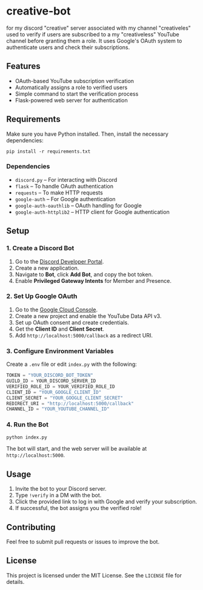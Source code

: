 # creative-bot

for my discord "creative" server associated with my channel "creativeles" used to verify if users are subscribed to a my "creativeless" YouTube channel before granting them a role. It uses Google's OAuth system to authenticate users and check their subscriptions.

## Features
- OAuth-based YouTube subscription verification
- Automatically assigns a role to verified users
- Simple command to start the verification process
- Flask-powered web server for authentication

## Requirements
Make sure you have Python installed. Then, install the necessary dependencies:

```
pip install -r requirements.txt
```

### Dependencies
- `discord.py` – For interacting with Discord
- `flask` – To handle OAuth authentication
- `requests` – To make HTTP requests
- `google-auth` – For Google authentication
- `google-auth-oauthlib` – OAuth handling for Google
- `google-auth-httplib2` – HTTP client for Google authentication

## Setup
### 1. Create a Discord Bot
1. Go to the [Discord Developer Portal](https://discord.com/developers/applications).
2. Create a new application.
3. Navigate to **Bot**, click **Add Bot**, and copy the bot token.
4. Enable **Privileged Gateway Intents** for Member and Presence.

### 2. Set Up Google OAuth
1. Go to the [Google Cloud Console](https://console.cloud.google.com/).
2. Create a new project and enable the YouTube Data API v3.
3. Set up OAuth consent and create credentials.
4. Get the **Client ID** and **Client Secret**.
5. Add `http://localhost:5000/callback` as a redirect URI.

### 3. Configure Environment Variables
Create a `.env` file or edit `index.py` with the following:

```python
TOKEN = "YOUR_DISCORD_BOT_TOKEN"
GUILD_ID = YOUR_DISCORD_SERVER_ID
VERIFIED_ROLE_ID = YOUR_VERIFIED_ROLE_ID
CLIENT_ID = "YOUR_GOOGLE_CLIENT_ID"
CLIENT_SECRET = "YOUR_GOOGLE_CLIENT_SECRET"
REDIRECT_URI = "http://localhost:5000/callback"
CHANNEL_ID = "YOUR_YOUTUBE_CHANNEL_ID"
```

### 4. Run the Bot
```bash
python index.py
```

The bot will start, and the web server will be available at `http://localhost:5000`.

## Usage
1. Invite the bot to your Discord server.
2. Type `!verify` in a DM with the bot.
3. Click the provided link to log in with Google and verify your subscription.
4. If successful, the bot assigns you the verified role!

## Contributing
Feel free to submit pull requests or issues to improve the bot.

## License
This project is licensed under the MIT License. See the `LICENSE` file for details.
